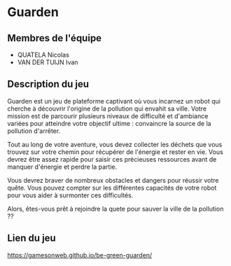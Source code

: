 # Guarden
## Membres de l'équipe
- QUATELA Nicolas  
- VAN DER TUIJN Ivan  

## Description du jeu
Guarden est un jeu de plateforme captivant où vous incarnez un robot qui cherche à découvrir l'origine de la pollution qui envahit sa ville. Votre mission est de parcourir plusieurs niveaux de difficulté et d'ambiance variées pour atteindre votre objectif ultime : convaincre la source de la pollution d'arrêter.

Tout au long de votre aventure, vous devez collecter les déchets que vous trouvez sur votre chemin pour récupérer de l'énergie et rester en vie. Vous devrez être assez rapide pour saisir ces précieuses ressources avant de manquer d'énergie et perdre la partie.

Vous devrez braver de nombreux obstacles et dangers pour réussir votre quête. Vous pouvez compter sur les différentes capacités de votre robot pour vous aider à surmonter ces difficultés.

Alors, êtes-vous prêt à rejoindre la quete pour sauver la ville de la pollution ??

## Lien du jeu

https://gamesonweb.github.io/be-green-guarden/
